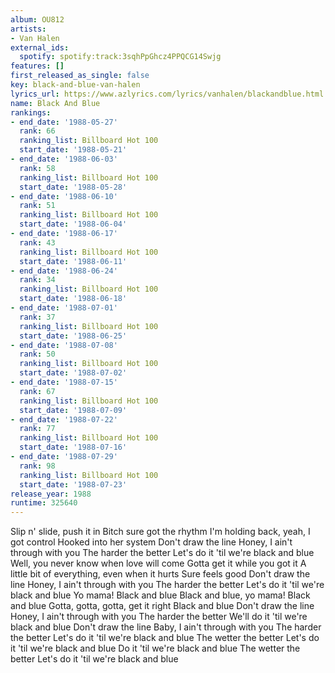 ```yaml
---
album: OU812
artists:
- Van Halen
external_ids:
  spotify: spotify:track:3sqhPpGhcz4PPQCG14Swjg
features: []
first_released_as_single: false
key: black-and-blue-van-halen
lyrics_url: https://www.azlyrics.com/lyrics/vanhalen/blackandblue.html
name: Black And Blue
rankings:
- end_date: '1988-05-27'
  rank: 66
  ranking_list: Billboard Hot 100
  start_date: '1988-05-21'
- end_date: '1988-06-03'
  rank: 58
  ranking_list: Billboard Hot 100
  start_date: '1988-05-28'
- end_date: '1988-06-10'
  rank: 51
  ranking_list: Billboard Hot 100
  start_date: '1988-06-04'
- end_date: '1988-06-17'
  rank: 43
  ranking_list: Billboard Hot 100
  start_date: '1988-06-11'
- end_date: '1988-06-24'
  rank: 34
  ranking_list: Billboard Hot 100
  start_date: '1988-06-18'
- end_date: '1988-07-01'
  rank: 37
  ranking_list: Billboard Hot 100
  start_date: '1988-06-25'
- end_date: '1988-07-08'
  rank: 50
  ranking_list: Billboard Hot 100
  start_date: '1988-07-02'
- end_date: '1988-07-15'
  rank: 67
  ranking_list: Billboard Hot 100
  start_date: '1988-07-09'
- end_date: '1988-07-22'
  rank: 77
  ranking_list: Billboard Hot 100
  start_date: '1988-07-16'
- end_date: '1988-07-29'
  rank: 98
  ranking_list: Billboard Hot 100
  start_date: '1988-07-23'
release_year: 1988
runtime: 325640
---
```

Slip n' slide, push it in 
Bitch sure got the rhythm 
I'm holding back, yeah, I got control 
Hooked into her system 
Don't draw the line 
Honey, I ain't through with you 
The harder the better 
Let's do it 'til we're black and blue 
Well, you never know when love will come 
Gotta get it while you got it 
A little bit of everything, even when it hurts 
Sure feels good 
Don't draw the line 
Honey, I ain't through with you 
The harder the better 
Let's do it 'til we're black and blue 
Yo mama! 
Black and blue 
Black and blue, yo mama! 
Black and blue 
Gotta, gotta, gotta, get it right 
Black and blue 
Don't draw the line 
Honey, I ain't through with you 
The harder the better 
We'll do it 'til we're black and blue 
Don't draw the line 
Baby, I ain't through with you 
The harder the better 
Let's do it 'til we're black and blue 
The wetter the better 
Let's do it 'til we're black and blue 
Do it 'til we're black and blue 
The wetter the better 
Let's do it 'til we're black and blue
